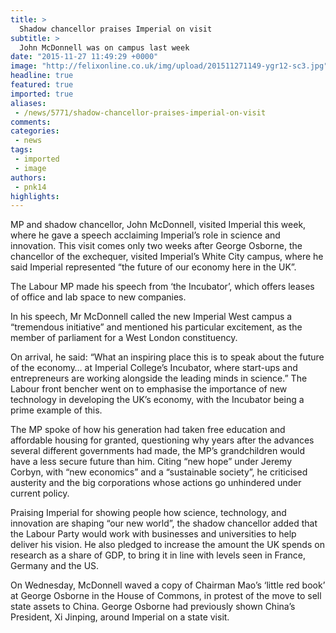```yaml
---
title: >
  Shadow chancellor praises Imperial on visit
subtitle: >
  John McDonnell was on campus last week
date: "2015-11-27 11:49:29 +0000"
image: "http://felixonline.co.uk/img/upload/201511271149-ygr12-sc3.jpg"
headline: true
featured: true
imported: true
aliases:
 - /news/5771/shadow-chancellor-praises-imperial-on-visit
comments:
categories:
 - news
tags:
 - imported
 - image
authors:
 - pnk14
highlights:
---
```


MP and shadow chancellor, John McDonnell, visited Imperial this week, where he gave a speech acclaiming Imperial’s role in science and innovation. This visit comes only two weeks after George Osborne, the chancellor of the exchequer, visited Imperial’s White City campus, where he said Imperial represented “the future of our economy here in the UK”.

The Labour MP made his speech from ‘the Incubator’, which offers leases of office and lab space to new companies.

In his speech, Mr McDonnell called the new Imperial West campus a “tremendous initiative” and mentioned his particular excitement, as the member of parliament for a West London constituency.

On arrival, he said: “What an inspiring place this is to speak about the future of the economy… at Imperial College’s Incubator, where start-ups and entrepreneurs are working alongside the leading minds in science.” The Labour front bencher went on to emphasise the importance of new technology in developing the UK’s economy, with the Incubator being a prime example of this.

The MP spoke of how his generation had taken free education and affordable housing for granted, questioning why years after the advances several different governments had made, the MP’s grandchildren would have a less secure future than him. Citing “new hope” under Jeremy Corbyn, with “new economics” and a “sustainable society”, he criticised austerity and the big corporations whose actions go unhindered under current policy.

Praising Imperial for showing people how science, technology, and innovation are shaping “our new world”, the shadow chancellor added that the Labour Party would work with businesses and universities to help deliver his vision. He also pledged to increase the amount the UK spends on research as a share of GDP, to bring it in line with levels seen in France, Germany and the US.

On Wednesday, McDonnell waved a copy of Chairman Mao’s ‘little red book’ at George Osborne in the House of Commons, in protest of the move to sell state assets to China. George Osborne had previously shown China’s President, Xi Jinping, around Imperial on a state visit.
